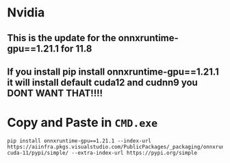 # Nvidia
## This is the update for the onnxruntime-gpu==1.21.1 for 11.8
## If you install pip install onnxruntime-gpu==1.21.1 it will install default cuda12 and cudnn9 you DONT WANT THAT!!!!
# Copy and Paste in `CMD.exe` 
```
pip install onnxruntime-gpu==1.21.1 --index-url https://aiinfra.pkgs.visualstudio.com/PublicPackages/_packaging/onnxruntime-cuda-11/pypi/simple/ --extra-index-url https://pypi.org/simple
```
